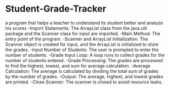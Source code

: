 # Student-Grade-Tracker
a program that helps a teacher to understand its student better and analyze his scores 
-Import Statements: The ArrayList class from the java.util package and the Scanner class for input are imported.
-Main Method: The entry point of the program.
-Scanner and ArrayList Initialization: The Scanner object is created for input, and the ArrayList is initialized to store the grades.
-Input Number of Students: The user is prompted to enter the number of students.
-Grade Input Loop: A loop runs to collect grades for the number of students entered.
-Grade Processing: The grades are processed to find the highest, lowest, and sum for average calculation.
-Average Calculation: The average is calculated by dividing the total sum of grades by the number of grades.
-Output: The average, highest, and lowest grades are printed.
-Close Scanner: The scanner is closed to avoid resource leaks.
